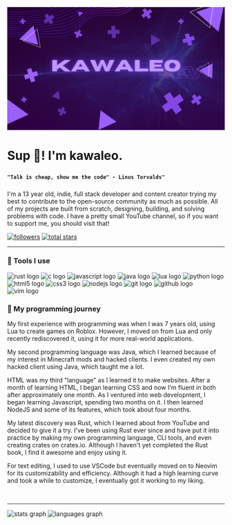 <img src="https://raw.githubusercontent.com/kawaleo/kawaleo/main/banner.png" alt="Name banner">

# Sup 👋! I'm kawaleo.

###

**`"Talk is cheap, show me the code" - Linus Torvalds"`**

###

I'm a 13 year old, indie, full stack developer and content creator trying my best to contribute to the open-source community as much as possible. All of my projects are built from scratch, designing, building, and solving problems with code. I have a pretty small YouTube channel, so if you want to support me, you should visit that!

<p align="left">
  <a href="https://github.com/kawaleo?tab=followers">
    <img alt="followers" title="Follow me on Github" src="https://custom-icon-badges.demolab.com/github/followers/kawaleo?color=236ad3&labelColor=1155ba&style=for-the-badge&logo=person-add&label=Follow&logoColor=white"/></a>
  <a href="https://github.com/kawaleo?tab=repositories&sort=stargazers">
    <img alt="total stars" title="Total stars on GitHub" src="https://custom-icon-badges.demolab.com/github/stars/kawaleo?color=55960c&style=for-the-badge&labelColor=488207&logo=star"/></a>
</p>
<hr>

### 🧰 Tools I use

<div align="left">
  <img src="https://cdn.jsdelivr.net/gh/devicons/devicon/icons/rust/rust-plain.svg" height="30" width="42" alt="rust logo"  />
  <img src="https://cdn.jsdelivr.net/gh/devicons/devicon/icons/c/c-original.svg" height="30" width="42" alt="c logo"  />
  <img src="https://cdn.jsdelivr.net/gh/devicons/devicon/icons/javascript/javascript-original.svg" height="30" width="42" alt="javascript logo"  />
  <img src="https://cdn.jsdelivr.net/gh/devicons/devicon/icons/java/java-original.svg" height="30" width="42" alt="java logo"  />
  <img src="https://cdn.jsdelivr.net/gh/devicons/devicon/icons/lua/lua-original.svg" height="30" width="42" alt="lua logo"  />
  <img src="https://cdn.jsdelivr.net/gh/devicons/devicon/icons/python/python-original.svg" height="30" width="42" alt="python logo"  />
  <img src="https://cdn.jsdelivr.net/gh/devicons/devicon/icons/html5/html5-original.svg" height="30" width="42" alt="html5 logo"  />
  <img src="https://cdn.jsdelivr.net/gh/devicons/devicon/icons/css3/css3-original.svg" height="30" width="42" alt="css3 logo"  />
  <img src="https://cdn.jsdelivr.net/gh/devicons/devicon/icons/nodejs/nodejs-original.svg" height="30" width="42" alt="nodejs logo"  />
  <img src="https://cdn.jsdelivr.net/gh/devicons/devicon/icons/git/git-original.svg" height="30" width="42" alt="git logo"  />
  <img src="https://cdn.jsdelivr.net/gh/devicons/devicon/icons/github/github-original.svg" height="30" width="42" alt="github logo"  />
  <img src="https://cdn.jsdelivr.net/gh/devicons/devicon/icons/vim/vim-original.svg" height="30" width="42" alt="vim logo"  />
</div>

### 🚀 My programming journey

My first experience with programming was when I was 7 years old, using Lua to create games on Roblox. However, I moved on from Lua and only recently rediscovered it, using it for more real-world applications.

My second programming language was Java, which I learned because of my interest in Minecraft mods and hacked clients. I even created my own hacked client using Java, which taught me a lot.

HTML was my third "language" as I learned it to make websites. After a month of learning HTML, I began learning CSS and now I'm fluent in both after approximately one month. As I ventured into web development, I began learning Javascript, spending two months on it. I then learned NodeJS and some of its features, which took about four months.

My latest discovery was Rust, which I learned about from YouTube and decided to give it a try. I've been using Rust ever since and have put it into practice by making my own programming language, CLI tools, and even creating crates on crates.io. Although I haven't yet completed the Rust book, I find it awesome and enjoy using it.

For text editing, I used to use VSCode but eventually moved on to Neovim for its customizability and efficiency. Although it had a high learning curve and took a while to customize, I eventually got it working to my liking.


<br clear="both">

***

<div align="left">
  <img src="https://github-readme-stats.vercel.app/api?username=kawaleo&hide_title=false&hide_rank=false&show_icons=true&include_all_commits=true&count_private=true&disable_animations=false&theme=dracula&locale=en&hide_border=false&order=1" height="150" alt="stats graph"  />
  <img src="https://github-readme-stats.vercel.app/api/top-langs?username=kawaleo&locale=en&hide_title=false&layout=compact&card_width=320&langs_count=5&theme=dracula&hide_border=false&order=2" height="150" alt="languages graph"  />
</div>

###
